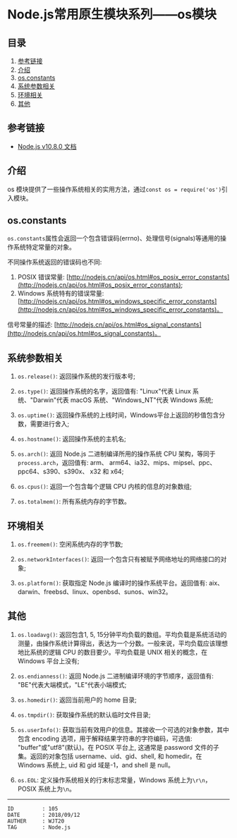 
# Node.js常用原生模块系列——os模块 #

## 目录 ##

1. [参考链接](#href1)
2. [介绍](#href2)
3. [os.constants](#href3)
4. [系统参数相关](#href4)
5. [环境相关](#href5)
6. [其他](#href6)

## <a name="href1">参考链接</a> ##

- [Node.js v10.8.0 文档](http://nodejs.cn/api/os.html)

## <a name="href2">介绍</a> ##

os 模块提供了一些操作系统相关的实用方法，通过`const os = require('os')`引入模块。

## <a name="href3">os.constants</a> ##

`os.constants`属性会返回一个包含错误码(errno)、处理信号(signals)等通用的操作系统特定常量的对象。

不同操作系统返回的错误码也不同:

1. POSIX 错误常量:  [http://nodejs.cn/api/os.html#os_posix_error_constants](http://nodejs.cn/api/os.html#os_posix_error_constants);
2. Windows 系统特有的错误常量: [http://nodejs.cn/api/os.html#os_windows_specific_error_constants](http://nodejs.cn/api/os.html#os_windows_specific_error_constants)。

信号常量的描述: [http://nodejs.cn/api/os.html#os_signal_constants](http://nodejs.cn/api/os.html#os_signal_constants)。

## <a name="href4">系统参数相关</a> ##

1. `os.release()`: 返回操作系统的发行版本号;

2. `os.type()`: 返回操作系统的名字，返回值有: "Linux"代表 Linux 系统、"Darwin"代表 macOS 系统、"Windows_NT"代表 Windows 系统;

3. `os.uptime()`: 返回操作系统的上线时间，Windows平台上返回的秒值包含分数，需要进行舍入;

4. `os.hostname()`: 返回操作系统的主机名;

5. `os.arch()`: 返回 Node.js 二进制编译所用的操作系统 CPU 架构，等同于`process.arch`，返回值有: arm、 arm64、ia32、mips、mipsel、ppc、ppc64、s390、s390x、 x32 和 x64;

6. `os.cpus()`: 返回一个包含每个逻辑 CPU 内核的信息的对象数组;

7. `os.totalmem()`: 所有系统内存的字节数。

## <a name="href5">环境相关</a> ##

1. `os.freemem()`: 空闲系统内存的字节数;

2. `os.networkInterfaces()`: 返回一个包含只有被赋予网络地址的网络接口的对象;

3. `os.platform()`: 获取指定 Node.js 编译时的操作系统平台。返回值有: aix、darwin、freebsd、linux、openbsd、sunos、win32。

## <a name="href6">其他</a> ##

1. `os.loadavg()`: 返回包含1, 5, 15分钟平均负载的数组。平均负载是系统活动的测量，由操作系统计算得出，表达为一个分数。一般来说，平均负载应该理想地比系统的逻辑 CPU 的数目要少。平均负载是 UNIX 相关的概念，在 Windows 平台上没有;

2. `os.endianness()`: 返回 Node.js 二进制编译环境的字节顺序，返回值有: "BE"代表大端模式，"LE"代表小端模式;

3. `os.homedir()`: 返回当前用户的 home 目录;

4. `os.tmpdir()`: 获取操作系统的默认临时文件目录;

5. `os.userInfo()`: 获取当前有效用户的信息。其接收一个可选的对象参数，其中包含 encoding 选项，用于解释结果字符串的字符编码，可选值: "buffer"或"utf8"(默认)。在 POSIX 平台上, 这通常是 password 文件的子集。返回的对象包括 username、uid、gid、shell, 和 homedir。在 Windows 系统上, uid 和 gid 域是-1，and shell 是 null。

6. `os.EOL`: 定义操作系统相关的行末标志常量，Windows 系统上为`\r\n`，POSIX 系统上为`\n`。

---

```
ID         : 105
DATE       : 2018/09/12
AUTHER     : WJT20
TAG        : Node.js
```
